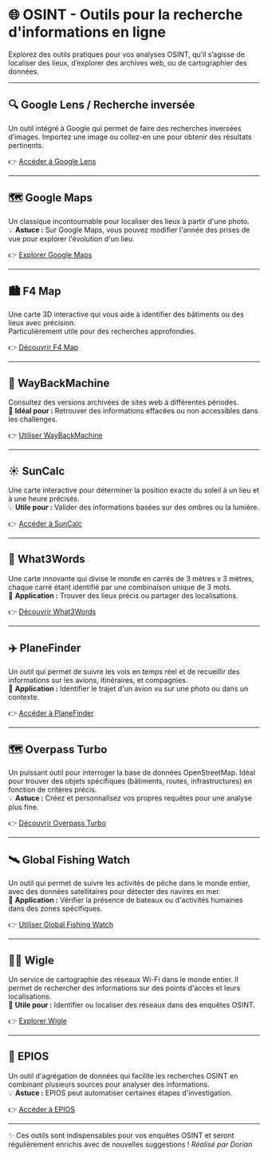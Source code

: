 # 🌐 OSINT - Outils pour la recherche d'informations en ligne

Explorez des outils pratiques pour vos analyses OSINT, qu’il s’agisse de localiser des lieux, d’explorer des archives web, ou de cartographier des données.  

---

## 🔍 Google Lens / Recherche inversée
Un outil intégré à Google qui permet de faire des recherches inversées d’images. Importez une image ou collez-en une pour obtenir des résultats pertinents.

👉 [Accéder à Google Lens](https://images.google.com/ "Recherche Google Lens")

---

## 🗺️ Google Maps
Un classique incontournable pour localiser des lieux à partir d'une photo.  
💡 **Astuce :** Sur Google Maps, vous pouvez modifier l'année des prises de vue pour explorer l'évolution d'un lieu.

👉 [Explorer Google Maps](https://www.google.fr/maps)

---

## 🏙️ F4 Map
Une carte 3D interactive qui vous aide à identifier des bâtiments ou des lieux avec précision.  
Particulièrement utile pour des recherches approfondies.

👉 [Découvrir F4 Map](https://demo.f4map.com/#camera.theta=0.9)

---

## 📜 WayBackMachine
Consultez des versions archivées de sites web à différentes périodes.  
🔑 **Idéal pour :** Retrouver des informations effacées ou non accessibles dans les challenges.

👉 [Utiliser WayBackMachine](https://web.archive.org/)

---

## ☀️ SunCalc
Une carte interactive pour déterminer la position exacte du soleil à un lieu et à une heure précisés.  
💡 **Utile pour :** Valider des informations basées sur des ombres ou la lumière.

👉 [Accéder à SunCalc](https://www.suncalc.org/)

---

## 📍 What3Words
Une carte innovante qui divise le monde en carrés de 3 mètres x 3 mètres, chaque carré étant identifié par une combinaison unique de 3 mots.  
🔑 **Application :** Trouver des lieux précis ou partager des localisations.

👉 [Découvrir What3Words](https://what3words.com/)

---

## ✈️ PlaneFinder
Un outil qui permet de suivre les vols en temps réel et de recueillir des informations sur les avions, itinéraires, et compagnies.  
🔑 **Application :** Identifier le trajet d'un avion vu sur une photo ou dans un contexte.

👉 [Accéder à PlaneFinder](https://planefinder.net/)

---

## 🗺️ Overpass Turbo
Un puissant outil pour interroger la base de données OpenStreetMap. Idéal pour trouver des objets spécifiques (bâtiments, routes, infrastructures) en fonction de critères précis.  
💡 **Astuce :** Créez et personnalisez vos propres requêtes pour une analyse plus fine.

👉 [Découvrir Overpass Turbo](https://overpass-turbo.eu/)

---

## 🛰️ Global Fishing Watch
Un outil qui permet de suivre les activités de pêche dans le monde entier, avec des données satellitaires pour détecter des navires en mer.  
🔑 **Application :** Vérifier la présence de bateaux ou d'activités humaines dans des zones spécifiques.

👉 [Utiliser Global Fishing Watch](https://globalfishingwatch.org/map/)

---

## 🕵️‍♂️ Wigle
Un service de cartographie des réseaux Wi-Fi dans le monde entier. Il permet de rechercher des informations sur des points d'accès et leurs localisations.  
🔑 **Utile pour :** Identifier ou localiser des réseaux dans des enquêtes OSINT.

👉 [Explorer Wigle](https://wigle.net/)

---

## 🔬 EPIOS
Un outil d'agrégation de données qui facilite les recherches OSINT en combinant plusieurs sources pour analyser des informations.  
💡 **Astuce :** EPIOS peut automatiser certaines étapes d'investigation.

👉 [Accéder à EPIOS](https://epios.com/)

---

✨ Ces outils sont indispensables pour vos enquêtes OSINT et seront régulièrement enrichis avec de nouvelles suggestions !
*Réalisé par Dorian*


